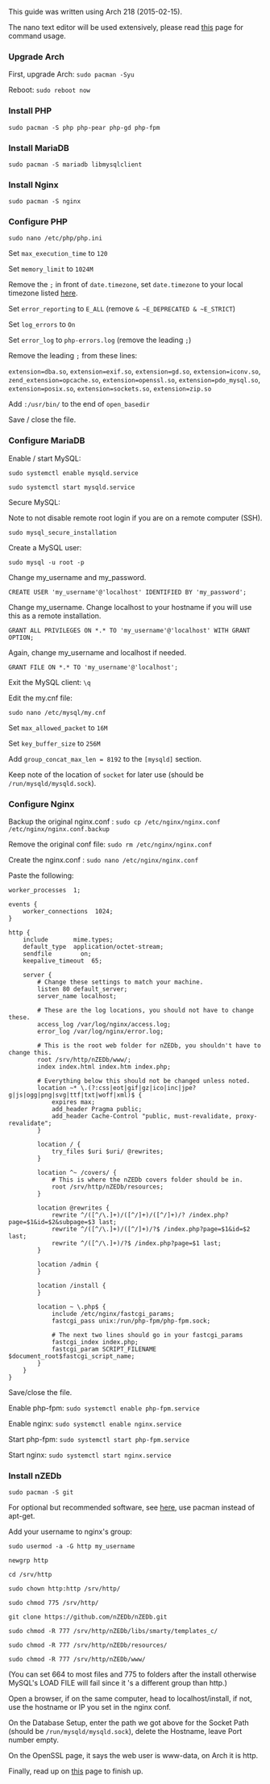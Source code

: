 This guide was written using Arch 218 (2015-02-15).

The nano text editor will be used extensively, please read [this](https://wiki.archlinux.org/index.php/Nano#Usage) page for command usage.

### Upgrade Arch ###

First, upgrade Arch: `sudo pacman -Syu`

Reboot: `sudo reboot now`

### Install PHP ###

`sudo pacman -S php php-pear php-gd php-fpm`

### Install MariaDB ###

`sudo pacman -S mariadb libmysqlclient`

### Install Nginx ###

`sudo pacman -S nginx`

### Configure PHP ###

`sudo nano /etc/php/php.ini`

Set `max_execution_time` to `120`

Set `memory_limit` to `1024M`

Remove the `;` in front of `date.timezone`, set `date.timezone` to your local timezone listed [here](http://php.net/manual/en/timezones.php).

Set `error_reporting` to `E_ALL` (remove `& ~E_DEPRECATED & ~E_STRICT`)

Set `log_errors` to `On`

Set `error_log` to `php-errors.log` (remove the leading `;`)

Remove the leading `;` from these lines:

`extension=dba.so`, `extension=exif.so`, `extension=gd.so`, `extension=iconv.so`,
`zend_extension=opcache.so`, `extension=openssl.so`, `extension=pdo_mysql.so`,
`extension=posix.so`, `extension=sockets.so`, `extension=zip.so`

Add `:/usr/bin/` to the end of `open_basedir`

Save / close the file.

### Configure MariaDB ###

Enable / start MySQL:

`sudo systemctl enable mysqld.service`

`sudo systemctl start mysqld.service`

Secure MySQL:

Note to not disable remote root login if you are on a remote computer (SSH).

`sudo mysql_secure_installation`

Create a MySQL user:

`sudo mysql -u root -p`

Change my_username and my_password.

`CREATE USER 'my_username'@'localhost' IDENTIFIED BY 'my_password';`

Change my_username. Change localhost to your hostname if you will use this as a remote installation.

`GRANT ALL PRIVILEGES ON *.* TO 'my_username'@'localhost' WITH GRANT OPTION;`

Again, change my_username and localhost if needed.

`GRANT FILE ON *.* TO 'my_username'@'localhost';`

Exit the MySQL client: `\q`

Edit the my.cnf file:

`sudo nano /etc/mysql/my.cnf`

Set `max_allowed_packet` to `16M`

Set `key_buffer_size` to `256M`

Add `group_concat_max_len = 8192` to the `[mysqld]` section.

Keep note of the location of `socket` for later use (should be `/run/mysqld/mysqld.sock`).

### Configure Nginx ###

Backup the original nginx.conf : `sudo cp /etc/nginx/nginx.conf /etc/nginx/nginx.conf.backup`

Remove the original conf file: `sudo rm /etc/nginx/nginx.conf`

Create the nginx.conf : `sudo nano /etc/nginx/nginx.conf`

Paste the following:

    worker_processes  1;

    events {
        worker_connections  1024;
    }

    http {
        include       mime.types;
        default_type  application/octet-stream;
        sendfile        on;
        keepalive_timeout  65;

        server {
            # Change these settings to match your machine.
            listen 80 default_server;
            server_name localhost;

            # These are the log locations, you should not have to change these.
            access_log /var/log/nginx/access.log;
            error_log /var/log/nginx/error.log;

            # This is the root web folder for nZEDb, you shouldn't have to change this.
            root /srv/http/nZEDb/www/;
            index index.html index.htm index.php;

            # Everything below this should not be changed unless noted.
            location ~* \.(?:css|eot|gif|gz|ico|inc|jpe?g|js|ogg|png|svg|ttf|txt|woff|xml)$ {
                expires max;
                add_header Pragma public;
                add_header Cache-Control "public, must-revalidate, proxy-revalidate";
            }

            location / {
                try_files $uri $uri/ @rewrites;
            }

            location ^~ /covers/ {
                # This is where the nZEDb covers folder should be in.
                root /srv/http/nZEDb/resources;
            }

            location @rewrites {
                rewrite ^/([^/\.]+)/([^/]+)/([^/]+)/? /index.php?page=$1&id=$2&subpage=$3 last;
                rewrite ^/([^/\.]+)/([^/]+)/?$ /index.php?page=$1&id=$2 last;
                rewrite ^/([^/\.]+)/?$ /index.php?page=$1 last;
            }

            location /admin {
            }

            location /install {
            }

            location ~ \.php$ {
                include /etc/nginx/fastcgi_params;
                fastcgi_pass unix:/run/php-fpm/php-fpm.sock;

                # The next two lines should go in your fastcgi_params
                fastcgi_index index.php;
                fastcgi_param SCRIPT_FILENAME $document_root$fastcgi_script_name;
            }
        }
    }


Save/close the file.

Enable php-fpm: `sudo systemctl enable php-fpm.service`

Enable nginx: `sudo systemctl enable nginx.service`

Start php-fpm: `sudo systemctl start php-fpm.service`

Start nginx: `sudo systemctl start nginx.service`

### Install nZEDb ###

`sudo pacman -S git`

For optional but recommended software, see [here](https://github.com/nZEDb/nZEDb_Misc/blob/master/Guides/Installation/Ubuntu/Guide.md#step-10-installing-extra-optional-software), use pacman instead of apt-get.

Add your username to nginx's group:

`sudo usermod -a -G http my_username`

`newgrp http`

`cd /srv/http`

`sudo chown http:http /srv/http/`

`sudo chmod 775 /srv/http/`

`git clone https://github.com/nZEDb/nZEDb.git`

`sudo chmod -R 777 /srv/http/nZEDb/libs/smarty/templates_c/`

`sudo chmod -R 777 /srv/http/nZEDb/resources/`

`sudo chmod -R 777 /srv/http/nZEDb/www/`

(You can set 664 to most files and 775 to folders after the install otherwise MySQL's LOAD FILE will fail since it 's a different group than http.)

Open a browser, if on the same computer, head to localhost/install, if not, use the hostname or IP you set in the nginx conf.

On the Database Setup, enter the path we got above for the Socket Path (should be `/run/mysqld/mysqld.sock`), delete the Hostname, leave Port number empty.

On the OpenSSL page, it says the web user is www-data, on Arch it is http.

Finally, read up on [this](https://github.com/nZEDb/nZEDb_Misc/blob/master/Guides/Installation/Ubuntu/Guide.md#step-12-setting-up-nzedb) page to finish up.